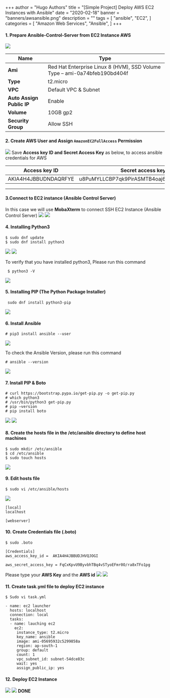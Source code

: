 +++
author = "Hugo Authors"
title = "[Simple Project] Deploy AWS EC2 Instances with Ansible"
date = "2020-02-18"
banner = "banners/awsansible.png"
description = ""
tags = [
    "ansible",
    "EC2",
]
categories = [
    "Amazon Web Services",
    "Ansible",
]
+++


<!--more-->
#### 1.	Prepare Ansible-Control-Server from EC2 Instance AWS

![](/7/1.png)

   Name 					| Type
----------- 				|------
    **Ami** 					| Red Hat Enterprise Linux 8 (HVM), SSD Volume Type – ami-0a74bfeb190bd404f
   **Type** 					| t2.micro
    **VPC** 					| Default VPC & Subnet
   **Auto Assign Public IP** 	| Enable
    **Volume** 					| 10GB gp2
   **Security Group** 			| Allow SSH

#### 2.	Create AWS User and Assign `AmazonEC2FullAccess` Permission
![](/7/2.png)
Save **Access key ID and Secret Access Key** as below, to access ansible credentials for AWS

   **Access key ID**    | **Secret access key**
------------------------|------
 AKIA4H4JBBUDNDAQRFYE   | u8PuMYLLCBP7qk9PirASMTB4oaj6+uVTbhpm3SW8
------------------------------

#### 3.Connect to EC2 instance (Ansible Control Server)
In this case we will use **MobaXterm** to connect SSH EC2 Instance (Ansible Control Server)
![](/7/3.png)
![](/7/4.png)

#### 4.	Installing Python3
```
$ sudo dnf update
$ sudo dnf install python3
```
![](/7/5.png)
![](/7/6.png)

To verify that you have installed python3, Please run this command

```
 $ python3 -V
 ```
![](/7/7.png)

#### 5.	Installing PIP (The Python Package Installer)
```
 sudo dnf install python3-pip
 ```
![](/7/8.png)

#### 6.	Install Ansible
```
# pip3 install ansible --user
```
![](/7/9.png)

To check the Ansible Version, please run this command
```
# ansible --version
```
![](/7/10.png)

#### 7.	Install PIP & Boto
```
# curl https://bootstrap.pypa.io/get-pip.py -o get-pip.py
# which python3
# /usr/bin/python3 get-pip.py
# pip –version
# pip install boto
```
![](/7/11.png)
![](/7/12.png)


#### 8.	Create the hosts file in the /etc/ansible directory to define host machines

```
$ sudo mkdir /etc/ansible  
$ cd /etc/ansible
$ sudo touch hosts
```
![](/7/13.png)

#### 9.	Edit hosts file
```
$ sudo vi /etc/ansible/hosts
```
![](/7/14.png)
```
[local]
localhost

[webserver]
```

#### 10.	Create Credentials file (.boto)

```
$ sudo .boto
```

```
[Credentials]
aws_access_key_id =  AKIA4H4JBBUDJHVQJOGI

aws_secret_access_key = FqCxKpvU9ByvbhTBq4vSTyoEFmr0O/ra8xTFo1pg
```
Please type your **AWS Key** and the **AWS id** 
![](/7/15.png)
![](/7/16.png)

#### 11. Create task.yml file to deploy EC2 instance	

```
$ Sudo vi task.yml
```

```
- name: ec2 launcher
  hosts: localhost
  connection: local
  tasks:
  - name: lauching ec2
    ec2:
     instance_type: t2.micro
     key_name: ansible
     image: ami-05695932c5299858a
     region: ap-south-1
     group: default
     count: 1
     vpc_subnet_id: subnet-54dce83c
     wait: yes
     assign_public_ip: yes
```

#### 12. Deploy EC2 Instance 
![](/7/17.png)
![](/7/18.png)
**DONE**





























